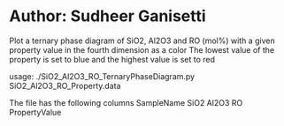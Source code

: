 # Author: Sudheer Ganisetti

Plot a ternary phase diagram of SiO2, Al2O3 and RO (mol%) with a given property value in the fourth dimension as a color
The lowest value of the property is set to blue and the highest value is set to red

usage: ./SiO2_Al2O3_RO_TernaryPhaseDiagram.py  SiO2_Al2O3_RO_Property.data

The file has the following columns
SampleName    SiO2    Al2O3   RO      PropertyValue

